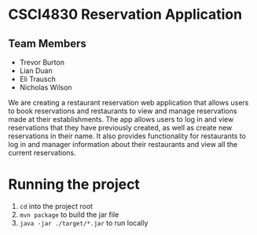 # CSCI4830 Reservation Application
## Team Members
- Trevor Burton
- Lian Duan
- Eli Trausch
- Nicholas Wilson

We are creating a restaurant reservation web application that allows users to book reservations and restaurants to view and manage reservations made at their establishments. The app allows users to log in and view reservations that they have previously created, as well as create new reservations in their name. It also provides functionality for restaurants to log in and manager information about their restaurants and view all the current reservations.

# Running the project
1. `cd` into the project root
2. `mvn package` to build the jar file
3. `java -jar ./target/*.jar` to run locally